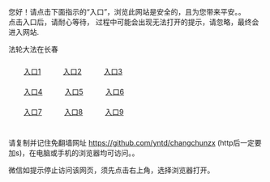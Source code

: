 您好！请点击下面指示的“入口”，浏览此网站是安全的，且为您带来平安。。 <br/>
点击入口后，请耐心等待， 过程中可能会出现无法打开的提示，请忽略，最终会进入网站. </br>

法轮大法在长春<br/>
<div style="padding:10px"><a style="margin:20px" target="_blank" href="https://d3m6lj7fxtq75b.cloudfront.net/2Qpsp?emnqh" id="ccLink1" rel="nofollow">入口1</a> <a target="_blank" style="margin:20px" href="https://d1mo26arayhvyj.cloudfront.net/2Qpsp?ezxhqboa" id="ccLink2" rel="nofollow">入口2</a> <a style="margin:20px" target="_blank" href="https://d12qdv81kxgzrm.cloudfront.net/2Qpsp?wgwjgo" id="ccLink3" rel="nofollow">入口3</a></div>

<div style="padding:10px" ><a style="margin:20px" target="_blank" href="https://d3m6lj7fxtq75b.cloudfront.net/2Qpsp?emnqh" id="ccLink4" rel="nofollow">入口4</a> <a style="margin:20px" href="https://d1mo26arayhvyj.cloudfront.net/2Qpsp?ezxhqboa" target="_blank" id="ccLink5" rel="nofollow">入口5</a> <a style="margin:20px" href="https://d12qdv81kxgzrm.cloudfront.net/2Qpsp?wgwjgo" target="_blank" id="ccLink6" rel="nofollow">入口6</a></div>

<div style="padding:10px"><a style="margin:20px" target="_blank" href="https://d3m6lj7fxtq75b.cloudfront.net/2Qpsp?emnqh" id="ccLink7" rel="nofollow">入口7</a> <a style="margin:20px" href="https://d1mo26arayhvyj.cloudfront.net/2Qpsp?ezxhqboa" target="_blank" id="ccLink8" rel="nofollow">入口8</a> <a style="margin:20px" target="_blank" href="https://d12qdv81kxgzrm.cloudfront.net/2Qpsp?wgwjgo" id="ccLink9" rel="nofollow">入口9</a></div>

<br/>



请复制并记住免翻墙网址 https://github.com/yntd/changchunzx (http后一定要加s)，在电脑或手机的浏览器均可访问。。<br/>

微信如提示停止访问该网页，须先点击右上角，选择浏览器打开。
